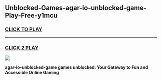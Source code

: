 
## Unblocked-Games-agar-io-unblocked-game-Play-Free-y1mcu
<h3>
<a href="https://premium76.site?title=agar-io-unblocked-game&ref=10A">CLICK TO PLAY</a></h3>
<hr>

<h3>
<a href="https://premium76.site?title=agar-io-unblocked-game&ref=10A">CLICK 2 PLAY</a>
  
</h3>

<a href="https://premium76.site?title=agar-io-unblocked-game&ref=10A"><img src="https://clearcache.store/games.png"></a>


**agar-io-unblocked-game games unblocked: Your Gateway to Fun and Accessible Online Gaming**
